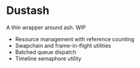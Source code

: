 # Dustash

A thin wrapper around ash. WIP

- Resource management with reference counting
- Swapchain and frame-in-flight utilities
- Batched queue dispatch
- Timeline semaphore utility
